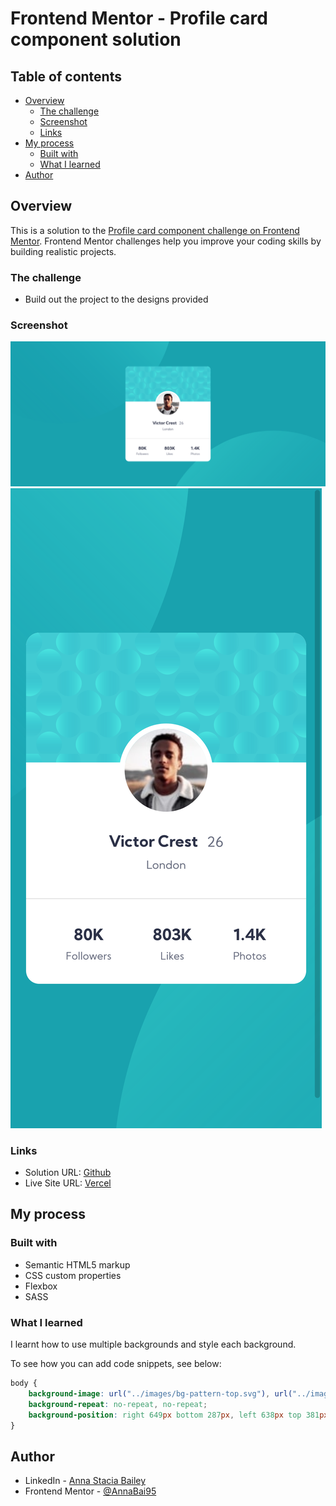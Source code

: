 # Frontend Mentor - Profile card component solution

## Table of contents

- [Overview](#overview)
  - [The challenge](#the-challenge)
  - [Screenshot](#screenshot)
  - [Links](#links)
- [My process](#my-process)
  - [Built with](#built-with)
  - [What I learned](#what-i-learned)
- [Author](#author)


## Overview


This is a solution to the [Profile card component challenge on Frontend Mentor](https://www.frontendmentor.io/challenges/profile-card-component-cfArpWshJ). Frontend Mentor challenges help you improve your coding skills by building realistic projects. 

### The challenge

- Build out the project to the designs provided

### Screenshot

![](./images/web.png)
![](./images/mobile.png)

### Links

- Solution URL: [Github](https://github.com/AnnaBai95/profile-card-component-main)
- Live Site URL: [Vercel](https://profile-card-component-main-seven-mu.vercel.app/)

## My process

### Built with

- Semantic HTML5 markup
- CSS custom properties
- Flexbox
- SASS

### What I learned

I learnt how to use multiple backgrounds and style each background.

To see how you can add code snippets, see below:

```css
body {
    background-image: url("../images/bg-pattern-top.svg"), url("../images/bg-pattern-bottom.svg");
    background-repeat: no-repeat, no-repeat;
    background-position: right 649px bottom 287px, left 638px top 381px;
}
```

## Author

- LinkedIn - [Anna Stacia Bailey](https://www.linkedin.com/in/anna-stacia-bailey-123066203/)
- Frontend Mentor - [@AnnaBai95](https://www.frontendmentor.io/profile/AnnaBai95)
